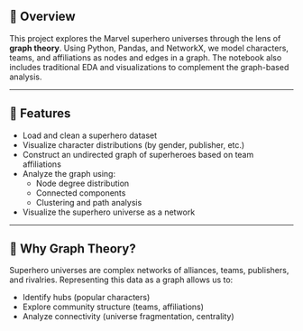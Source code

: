 ## 📖 Overview

This project explores the Marvel superhero universes through the lens of **graph theory**. Using Python, Pandas, and NetworkX, we model characters, teams, and affiliations as nodes and edges in a graph. The notebook also includes traditional EDA and visualizations to complement the graph-based analysis.

---

## 🚀 Features

- Load and clean a superhero dataset
- Visualize character distributions (by gender, publisher, etc.)
- Construct an undirected graph of superheroes based on team affiliations
- Analyze the graph using:
  - Node degree distribution
  - Connected components
  - Clustering and path analysis
- Visualize the superhero universe as a network

---

## 🧩 Why Graph Theory?

Superhero universes are complex networks of alliances, teams, publishers, and rivalries. Representing this data as a graph allows us to:
- Identify hubs (popular characters)
- Explore community structure (teams, affiliations)
- Analyze connectivity (universe fragmentation, centrality)
